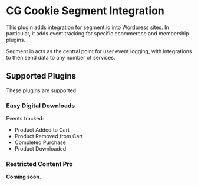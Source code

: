 # CG Cookie Segment Integration
This plugin adds integration for segment.io into Wordpress sites. In particular, it adds event tracking for specific ecommerece and membership plugins.

Segment.io acts as the central point for user event logging, with integrations to then send data to any number of services.

## Supported Plugins
These plugins are supported.

### Easy Digital Downloads

Events tracked:
 - Product Added to Cart
 - Product Removed from Cart
 - Completed Purchase
 - Product Downloaded

### Restricted Content Pro
**Coming soon**.


